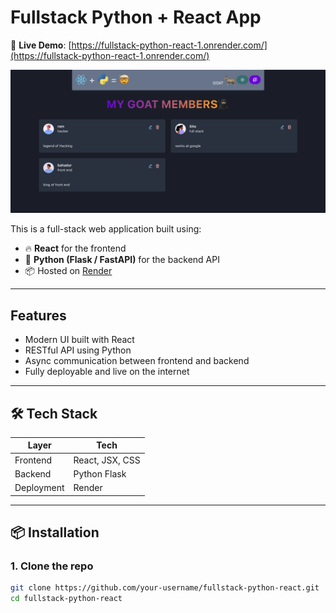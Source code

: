 # Fullstack Python + React App

🚀 **Live Demo**: [https://fullstack-python-react-1.onrender.com/](https://fullstack-python-react-1.onrender.com/)

![App Screenshot](./app.png)

This is a full-stack web application built using:

- 🔥 **React** for the frontend
- 🐍 **Python (Flask / FastAPI)** for the backend API
- 📦 Hosted on [Render](https://render.com)

---

## Features

- Modern UI built with React
- RESTful API using Python
- Async communication between frontend and backend
- Fully deployable and live on the internet

---

## 🛠️ Tech Stack

| Layer      | Tech            |
| ---------- | --------------- |
| Frontend   | React, JSX, CSS |
| Backend    | Python Flask    |
| Deployment | Render          |

---

## 📦 Installation

### 1. Clone the repo

```bash
git clone https://github.com/your-username/fullstack-python-react.git
cd fullstack-python-react
```
